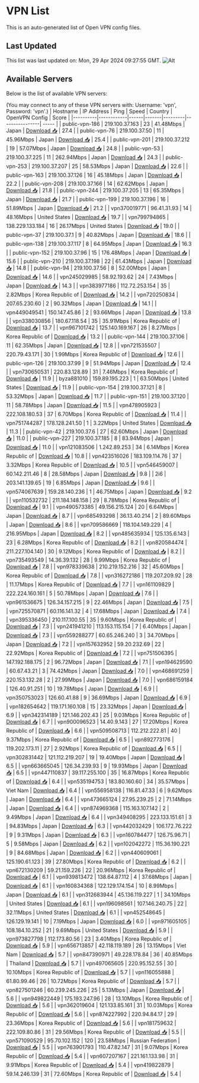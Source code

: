 # VPN List

This is an auto-generated list of Open VPN config files.

## Last Updated

This list was last updated on: Mon, 29 Apr 2024 09:27:55 GMT.
![Alt](https://repobeats.axiom.co/api/embed/186b98318ef1479477931607c1ad7d823f12451f.svg "Repobeats analytics image")

## Available Servers

Below is the list of available VPN servers:

(You may connect to any of these VPN servers with: Username: 'vpn', Password: 'vpn'.)
| Hostname | IP Address | Ping | Speed | Country | OpenVPN Config | Score |
|----------|------------|------|-------|---------|----------------| ----- |
| public-vpn-186 | 219.100.37.163 | 23 | 41.48Mbps | Japan | [Download 📥](./configs/server_0_JP.ovpn) | 27.4 |
| public-vpn-76 | 219.100.37.50 | 11 | 45.96Mbps | Japan | [Download 📥](./configs/server_1_JP.ovpn) | 25.4 |
| public-vpn-201 | 219.100.37.212 | 19 | 57.07Mbps | Japan | [Download 📥](./configs/server_2_JP.ovpn) | 24.8 |
| public-vpn-53 | 219.100.37.225 | 11 | 262.94Mbps | Japan | [Download 📥](./configs/server_3_JP.ovpn) | 24.3 |
| public-vpn-253 | 219.100.37.207 | 25 | 58.53Mbps | Japan | [Download 📥](./configs/server_4_JP.ovpn) | 22.6 |
| public-vpn-163 | 219.100.37.126 | 16 | 45.18Mbps | Japan | [Download 📥](./configs/server_5_JP.ovpn) | 22.2 |
| public-vpn-208 | 219.100.37.166 | 14 | 62.62Mbps | Japan | [Download 📥](./configs/server_6_JP.ovpn) | 21.8 |
| public-vpn-244 | 219.100.37.205 | 13 | 65.35Mbps | Japan | [Download 📥](./configs/server_7_JP.ovpn) | 21.7 |
| public-vpn-199 | 219.100.37.196 | 16 | 51.89Mbps | Japan | [Download 📥](./configs/server_8_JP.ovpn) | 21.2 |
| vpn370019771 | 96.41.31.93 | 14 | 48.16Mbps | United States | [Download 📥](./configs/server_9_US.ovpn) | 19.7 |
| vpn799794865 | 138.229.133.184 | 16 | 26.17Mbps | United States | [Download 📥](./configs/server_10_US.ovpn) | 19.0 |
| public-vpn-37 | 219.100.37.1 | 9 | 40.82Mbps | Japan | [Download 📥](./configs/server_11_JP.ovpn) | 18.6 |
| public-vpn-138 | 219.100.37.117 | 8 | 64.95Mbps | Japan | [Download 📥](./configs/server_12_JP.ovpn) | 16.3 |
| public-vpn-152 | 219.100.37.96 | 15 | 176.48Mbps | Japan | [Download 📥](./configs/server_13_JP.ovpn) | 15.6 |
| public-vpn-210 | 219.100.37.198 | 22 | 61.43Mbps | Japan | [Download 📥](./configs/server_14_JP.ovpn) | 14.8 |
| public-vpn-94 | 219.100.37.56 | 8 | 52.00Mbps | Japan | [Download 📥](./configs/server_15_JP.ovpn) | 14.6 |
| vpn245029985 | 58.92.193.62 | 24 | 7.43Mbps | Japan | [Download 📥](./configs/server_16_JP.ovpn) | 14.3 |
| vpn383977186 | 112.72.253.154 | 35 | 2.82Mbps | Korea Republic of | [Download 📥](./configs/server_17_KR.ovpn) | 14.2 |
| vpn720250834 | 207.65.230.60 | 2 | 90.32Mbps | Japan | [Download 📥](./configs/server_18_JP.ovpn) | 14.1 |
| vpn449049541 | 150.147.45.86 | 2 | 93.66Mbps | Japan | [Download 📥](./configs/server_19_JP.ovpn) | 13.8 |
| vpn338030856 | 180.67.118.54 | 35 | 35.91Mbps | Korea Republic of | [Download 📥](./configs/server_20_KR.ovpn) | 13.7 |
| vpn967101742 | 125.140.169.167 | 26 | 8.27Mbps | Korea Republic of | [Download 📥](./configs/server_21_KR.ovpn) | 13.2 |
| public-vpn-144 | 219.100.37.106 | 11 | 62.35Mbps | Japan | [Download 📥](./configs/server_22_JP.ovpn) | 12.8 |
| vpn721535507 | 220.79.43.171 | 30 | 1.99Mbps | Korea Republic of | [Download 📥](./configs/server_23_KR.ovpn) | 12.6 |
| public-vpn-126 | 219.100.37.99 | 9 | 51.94Mbps | Japan | [Download 📥](./configs/server_24_JP.ovpn) | 12.4 |
| vpn730650531 | 220.83.128.89 | 31 | 7.46Mbps | Korea Republic of | [Download 📥](./configs/server_25_KR.ovpn) | 11.9 |
| byza881010 | 159.89.195.223 | 1 | 63.50Mbps | United States | [Download 📥](./configs/server_26_US.ovpn) | 11.9 |
| public-vpn-154 | 219.100.37.121 | 8 | 53.32Mbps | Japan | [Download 📥](./configs/server_27_JP.ovpn) | 11.7 |
| public-vpn-151 | 219.100.37.120 | 11 | 58.78Mbps | Japan | [Download 📥](./configs/server_28_JP.ovpn) | 11.5 |
| vpn478905923 | 222.108.180.53 | 37 | 6.70Mbps | Korea Republic of | [Download 📥](./configs/server_29_KR.ovpn) | 11.4 |
| vpn751744287 | 178.128.241.50 | 1 | 3.22Mbps | United States | [Download 📥](./configs/server_30_US.ovpn) | 11.3 |
| public-vpn-42 | 219.100.37.6 | 27 | 62.60Mbps | Japan | [Download 📥](./configs/server_31_JP.ovpn) | 11.0 |
| public-vpn-227 | 219.100.37.185 | 8 | 83.94Mbps | Japan | [Download 📥](./configs/server_32_JP.ovpn) | 11.0 |
| vpn121083506 | 1.242.89.253 | 34 | 6.14Mbps | Korea Republic of | [Download 📥](./configs/server_33_KR.ovpn) | 10.8 |
| vpn423516026 | 183.109.114.76 | 37 | 3.32Mbps | Korea Republic of | [Download 📥](./configs/server_34_KR.ovpn) | 10.5 |
| vpn546459007 | 60.142.211.46 | 8 | 28.58Mbps | Japan | [Download 📥](./configs/server_35_JP.ovpn) | 9.8 |
| 2i6 | 203.141.139.65 | 19 | 6.85Mbps | Japan | [Download 📥](./configs/server_36_JP.ovpn) | 9.6 |
| vpn574067639 | 159.28.140.236 | 1 | 46.75Mbps | Japan | [Download 📥](./configs/server_37_JP.ovpn) | 9.2 |
| vpn110532732 | 211.184.148.158 | 29 | 8.78Mbps | Korea Republic of | [Download 📥](./configs/server_38_KR.ovpn) | 9.1 |
| vpn490573385 | 49.156.215.124 | 20 | 6.64Mbps | Japan | [Download 📥](./configs/server_39_JP.ovpn) | 8.7 |
| vpn685493298 | 36.13.40.214 | 2 | 89.60Mbps | Japan | [Download 📥](./configs/server_40_JP.ovpn) | 8.6 |
| vpn709586669 | 118.104.149.229 | 4 | 216.95Mbps | Japan | [Download 📥](./configs/server_41_JP.ovpn) | 8.2 |
| vpn485635934 | 125.135.6.143 | 23 | 6.28Mbps | Korea Republic of | [Download 📥](./configs/server_42_KR.ovpn) | 8.2 |
| vpn820584474 | 211.227.104.140 | 30 | 9.12Mbps | Korea Republic of | [Download 📥](./configs/server_43_KR.ovpn) | 8.2 |
| vpn735493549 | 14.36.39.132 | 28 | 9.99Mbps | Korea Republic of | [Download 📥](./configs/server_44_KR.ovpn) | 7.8 |
| vpn978339638 | 210.219.152.216 | 32 | 45.60Mbps | Korea Republic of | [Download 📥](./configs/server_45_KR.ovpn) | 7.8 |
| vpn316272186 | 119.207.209.92 | 28 | 11.17Mbps | Korea Republic of | [Download 📥](./configs/server_46_KR.ovpn) | 7.7 |
| vpn161109829 | 222.224.160.161 | 5 | 50.78Mbps | Japan | [Download 📥](./configs/server_47_JP.ovpn) | 7.6 |
| vpn961536675 | 126.34.157.215 | 9 | 22.46Mbps | Japan | [Download 📥](./configs/server_48_JP.ovpn) | 7.5 |
| vpn725570871 | 60.116.141.32 | 4 | 17.68Mbps | Japan | [Download 📥](./configs/server_49_JP.ovpn) | 7.4 |
| vpn395336450 | 210.117.100.55 | 35 | 9.60Mbps | Korea Republic of | [Download 📥](./configs/server_50_KR.ovpn) | 7.3 |
| vpn241941210 | 113.153.115.154 | 7 | 6.40Mbps | Japan | [Download 📥](./configs/server_51_JP.ovpn) | 7.3 |
| vpn559288277 | 60.65.246.240 | 3 | 34.70Mbps | Japan | [Download 📥](./configs/server_52_JP.ovpn) | 7.2 |
| vpn157632952 | 59.20.232.69 | 22 | 22.92Mbps | Korea Republic of | [Download 📥](./configs/server_53_KR.ovpn) | 7.2 |
| vpn751506395 | 147.192.188.175 | 2 | 96.72Mbps | Japan | [Download 📥](./configs/server_54_JP.ovpn) | 7.1 |
| vpn194629590 | 60.67.43.21 | 3 | 74.42Mbps | Japan | [Download 📥](./configs/server_55_JP.ovpn) | 7.0 |
| vpn468691259 | 220.153.132.28 | 2 | 27.99Mbps | Japan | [Download 📥](./configs/server_56_JP.ovpn) | 7.0 |
| vpn686159184 | 126.40.91.251 | 10 | 19.78Mbps | Japan | [Download 📥](./configs/server_57_JP.ovpn) | 6.9 |
| vpn350753023 | 126.60.41.88 | 9 | 36.69Mbps | Japan | [Download 📥](./configs/server_58_JP.ovpn) | 6.9 |
| vpn182654642 | 119.171.160.108 | 15 | 23.32Mbps | Japan | [Download 📥](./configs/server_59_JP.ovpn) | 6.9 |
| vpn342314189 | 121.146.202.43 | 25 | 9.03Mbps | Korea Republic of | [Download 📥](./configs/server_60_KR.ovpn) | 6.7 |
| vpn900096523 | 14.40.9.143 | 27 | 17.20Mbps | Korea Republic of | [Download 📥](./configs/server_61_KR.ovpn) | 6.6 |
| vpn509508713 | 112.212.222.81 | 40 | 9.37Mbps | Korea Republic of | [Download 📥](./configs/server_62_KR.ovpn) | 6.5 |
| vpn892773176 | 119.202.173.11 | 27 | 2.92Mbps | Korea Republic of | [Download 📥](./configs/server_63_KR.ovpn) | 6.5 |
| vpn302831442 | 121.112.219.207 | 19 | 19.40Mbps | Japan | [Download 📥](./configs/server_64_JP.ovpn) | 6.5 |
| vpn663665045 | 126.34.239.93 | 9 | 19.93Mbps | Japan | [Download 📥](./configs/server_65_JP.ovpn) | 6.5 |
| vpn447110837 | 39.117.255.100 | 35 | 16.87Mbps | Korea Republic of | [Download 📥](./configs/server_66_KR.ovpn) | 6.4 |
| vpn535194753 | 183.80.160.60 | 34 | 35.57Mbps | Viet Nam | [Download 📥](./configs/server_67_VN.ovpn) | 6.4 |
| vpn556958138 | 116.81.47.33 | 6 | 9.62Mbps | Japan | [Download 📥](./configs/server_68_JP.ovpn) | 6.4 |
| vpn473665124 | 27.95.239.25 | 2 | 71.14Mbps | Japan | [Download 📥](./configs/server_69_JP.ovpn) | 6.4 |
| vpn874969368 | 115.163.107.142 | 2 | 9.49Mbps | Japan | [Download 📥](./configs/server_70_JP.ovpn) | 6.4 |
| vpn349408295 | 223.133.151.61 | 3 | 94.83Mbps | Japan | [Download 📥](./configs/server_71_JP.ovpn) | 6.3 |
| vpn442032429 | 106.172.76.222 | 9 | 9.31Mbps | Japan | [Download 📥](./configs/server_72_JP.ovpn) | 6.3 |
| vpn160784477 | 126.75.96.71 | 5 | 9.58Mbps | Japan | [Download 📥](./configs/server_73_JP.ovpn) | 6.2 |
| vpn102042272 | 115.36.190.221 | 9 | 84.68Mbps | Japan | [Download 📥](./configs/server_74_JP.ovpn) | 6.2 |
| vpn440609061 | 125.190.61.123 | 39 | 27.80Mbps | Korea Republic of | [Download 📥](./configs/server_75_KR.ovpn) | 6.2 |
| vpn672130209 | 59.21.159.226 | 22 | 20.96Mbps | Korea Republic of | [Download 📥](./configs/server_76_KR.ovpn) | 6.1 |
| vpn939813472 | 138.64.87.112 | 4 | 37.68Mbps | Japan | [Download 📥](./configs/server_77_JP.ovpn) | 6.1 |
| vpn160834368 | 122.129.174.154 | 10 | 8.99Mbps | Japan | [Download 📥](./configs/server_78_JP.ovpn) | 6.1 |
| vpn312683944 | 45.136.119.227 | 1 | 34.10Mbps | United States | [Download 📥](./configs/server_79_US.ovpn) | 6.1 |
| vpn196098561 | 107.146.240.75 | 22 | 32.11Mbps | United States | [Download 📥](./configs/server_80_US.ovpn) | 6.1 |
| vpn452548645 | 126.129.19.141 | 10 | 7.19Mbps | Japan | [Download 📥](./configs/server_81_JP.ovpn) | 6.0 |
| vpn971605105 | 108.184.10.252 | 21 | 9.69Mbps | United States | [Download 📥](./configs/server_82_US.ovpn) | 5.9 |
| vpn973827798 | 112.173.80.56 | 23 | 3.40Mbps | Korea Republic of | [Download 📥](./configs/server_83_KR.ovpn) | 5.9 |
| vpn656713857 | 42.118.119.189 | 26 | 13.15Mbps | Viet Nam | [Download 📥](./configs/server_84_VN.ovpn) | 5.7 |
| vpn847390971 | 49.228.178.84 | 36 | 40.85Mbps | Thailand | [Download 📥](./configs/server_85_TH.ovpn) | 5.7 |
| vpn497065605 | 220.95.152.55 | 30 | 10.10Mbps | Korea Republic of | [Download 📥](./configs/server_86_KR.ovpn) | 5.7 |
| vpn116055888 | 61.80.99.46 | 26 | 10.72Mbps | Korea Republic of | [Download 📥](./configs/server_87_KR.ovpn) | 5.7 |
| vpn827501246 | 60.239.245.226 | 25 | 5.13Mbps | Japan | [Download 📥](./configs/server_88_JP.ovpn) | 5.6 |
| vpn949822449 | 175.193.247.96 | 28 | 13.10Mbps | Korea Republic of | [Download 📥](./configs/server_89_KR.ovpn) | 5.6 |
| vpn362019604 | 121.133.85.161 | 31 | 10.03Mbps | Korea Republic of | [Download 📥](./configs/server_90_KR.ovpn) | 5.6 |
| vpn874227992 | 220.94.84.17 | 29 | 23.36Mbps | Korea Republic of | [Download 📥](./configs/server_91_KR.ovpn) | 5.6 |
| vpn181759632 | 222.109.80.86 | 31 | 29.56Mbps | Korea Republic of | [Download 📥](./configs/server_92_KR.ovpn) | 5.5 |
| vpn571090529 | 95.70.102.152 | 120 | 23.58Mbps | Russian Federation | [Download 📥](./configs/server_93_RU.ovpn) | 5.5 |
| vpn763901793 | 110.47.82.147 | 31 | 9.07Mbps | Korea Republic of | [Download 📥](./configs/server_94_KR.ovpn) | 5.4 |
| vpn607207167 | 221.161.133.98 | 31 | 9.91Mbps | Korea Republic of | [Download 📥](./configs/server_95_KR.ovpn) | 5.4 |
| vpn419822879 | 59.14.246.139 | 31 | 72.60Mbps | Korea Republic of | [Download 📥](./configs/server_96_KR.ovpn) | 5.4 |
